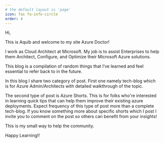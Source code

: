 ```yaml
---
# the default layout is 'page'
icon: fas fa-info-circle
order: 4
---
```


Hi,

This is Aquib and welcome to my site Azure Doctor!

I work as Cloud Architect at Microsoft.
My job is to assist Enterprises to help them Architect, Configure, and Optimize their Microsoft Azure solutions.

This blog is a compilation of random things that I’ve learned and feel essential to refer back to in the future.

In this blog I share two category of post. First one namely tech-blog which is for Azure Admin/Architects with detailed walkthrough of the topic. 

The second type of post is Azure Shorts. This is for folks who're interested in learning quick tips that can help them improve their existing azure deployments.
Expect frequency of this type of post more than a complete tech-blog.
If you know something more about specific shorts which I post I invite you to comment on the post so others can benefit from your insights!

This is my small way to help the community.

Happy Learning!!
